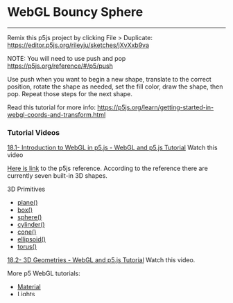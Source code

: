 # WebGL Bouncy Sphere 
---
Remix this p5js project by clicking File > Duplicate: https://editor.p5js.org/rileyju/sketches/jXvXxb9va

NOTE: You will need to use push and pop https://p5js.org/reference/#/p5/push

Use push when you want to begin a new shape, translate to the correct position, rotate the shape as needed, set the fill color, draw the shape, then pop. Repeat those steps for the next shape.

Read this tutorial for more info: https://p5js.org/learn/getting-started-in-webgl-coords-and-transform.html

### Tutorial Videos

[18.1- Introduction to WebGL in p5.js - WebGL and p5.js Tutorial](https://drive.google.com/file/d/1WOh8psD1gwwdvk2ezslVElMtPy14pS9Q/view)
Watch this video

[Here is link](https://p5js.org/reference/#group-Shape) to the p5js reference. According to the reference there are currently seven built-in 3D shapes.

3D Primitives
- [plane() ](https://p5js.org/reference/#/p5/plane)
- [box() ](https://p5js.org/reference/#/p5/box)
- [sphere() ](https://p5js.org/reference/#/p5/sphere)
- [cylinder() ](https://p5js.org/reference/#/p5/cylinder)
- [cone() ](https://p5js.org/reference/#/p5/cone)
- [ellipsoid() ](https://p5js.org/reference/#/p5/ellipsoid)
- [torus() ](https://p5js.org/reference/#/p5/torus)


[18.2- 3D Geometries - WebGL and p5.js Tutorial](https://drive.google.com/file/d/1cAs0quH319dZSLfusYtZy3M8CGJvFaMo/view)
Watch this video.

More p5 WebGL tutorials:
- [Material](https://drive.google.com/file/d/16UKcmgDp5Ewjpj5K4vd_aUnDvu2iqzIZ/view?usp=sharing)
- [Lights](https://drive.google.com/file/d/1HGu-eYqTfXFqa7zGCi-DYyIZ0iAW2dx7/view?usp=sharing)
- [Texture](https://drive.google.com/file/d/1VG-7BdMElNZ4aEx8RReTRXwj7ZV77zga/view?usp=sharing)
- [Camera and Perspective](https://drive.google.com/file/d/1vdc6z1GFIi0BxP0CVbkmt9V_pLaVNyht/view?usp=sharing)

## Project Directions

In the starter project, the "player" is at the origin (0,0,0) and the floor is drawn for the first quadrant. Each floor tile is 100px-by-100px. Don't forget that the y-axis is the vertical axis and it is inverted. It's annoying, but the y-axis is often inverted in computer science.

Your goal is to use the p5js 3D Geometries to create a sphere and make it bounce off the "walls." The lowest x-coordinate is 0 and the largest x-coordinate is 1000. The lowest z-coordinate is 0 and the largest z-coordinate is 1000.

You MUST:
  - create an object to keep track of the sphere's x, z, xSpeed, and zSpeed.

NOTE: You will need to use [push and pop](https://p5js.org/reference/#/p5/push). Use push when you want to begin a new shape, translate to the correct position, rotate the shape as needed, set the fill color, draw the shape, then pop. Repeat those steps for the next shape.

Read this tutorial for more info: [https://p5js.org/learn/getting-started-in-webgl-coords-and-transform.html](https://p5js.org/learn/getting-started-in-webgl-coords-and-transform.html)

### If you have already completed 1 or more Computer Science classes...

Create an array that can store multiple objects. It starts out as an empty array. Use the p5js [keyPressed() function](https://p5js.org/reference/#/p5/keyPressed) to add a new object to the array each time the space key is pressed. Don't worry about detecting collisions between objects.
